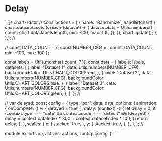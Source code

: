 Delay
=====

\`\`\`js chart-editor // const actions = \[ { name: “Randomize”, handler(chart) { chart.data.datasets.forEach((dataset) =&gt; { dataset.data = Utils.numbers({ count: chart.data.labels.length, min: -100, max: 100, }); }); chart.update(); }, },\]; //

// const DATA\_COUNT = 7; const NUMBER\_CFG = { count: DATA\_COUNT, min: -100, max: 100 };

const labels = Utils.months({ count: 7 }); const data = { labels: labels, datasets: \[ { label: “Dataset 1”, data: Utils.numbers(NUMBER\_CFG), backgroundColor: Utils.CHART\_COLORS.red, }, { label: “Dataset 2”, data: Utils.numbers(NUMBER\_CFG), backgroundColor: Utils.CHART\_COLORS.blue, }, { label: “Dataset 3”, data: Utils.numbers(NUMBER\_CFG), backgroundColor: Utils.CHART\_COLORS.green, }, \], }; //

// var delayed; const config = { type: “bar”, data: data, options: { animation: { onComplete: () =&gt; { delayed = true; }, delay: (context) =&gt; { let delay = 0; if (context.type === “data” && context.mode === “default” && !delayed) { delay = context.dataIndex \* 300 + context.datasetIndex \* 100; } return delay; }, }, scales: { x: { stacked: true, }, y: { stacked: true, }, }, }, }; //

module.exports = { actions: actions, config: config, }; \`\`\`
